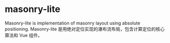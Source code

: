 # masonry-lite
Masonry-lite is implementation of masonry layout using absolute positioning.
Masonry-lite 是用绝对定位实现的瀑布流布局，包含计算定位的核心算法和 Vue 组件。